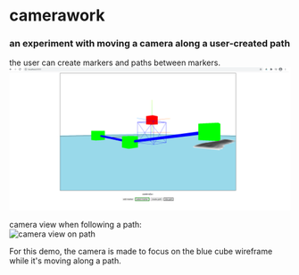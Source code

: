 # camerawork    
### an experiment with moving a camera along a user-created path    
    
the user can create markers and paths between markers.    
![screenshot of markers and paths](screenshot.png)    
    
camera view when following a path:    
![camera view on path](28-08-2021_102033.gif)   
    
For this demo, the camera is made to focus on the blue cube wireframe while it's moving along a path.    